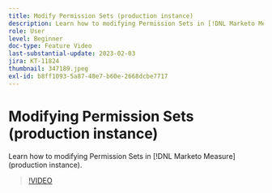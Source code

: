 ```yaml
---
title: Modify Permission Sets (production instance)
description: Learn how to modifying Permission Sets in [!DNL Marketo Measure] (production instance).
role: User
level: Beginner
doc-type: Feature Video
last-substantial-update: 2023-02-03
jira: KT-11824
thumbnail: 347189.jpeg
exl-id: b8ff1093-5a87-48e7-b60e-2668dcbe7717
---
```

# Modifying Permission Sets (production instance)

Learn how to modifying Permission Sets in [!DNL Marketo Measure] (production instance).

>[!VIDEO](https://video.tv.adobe.com/v/347189/?quality=12&learn=on)
